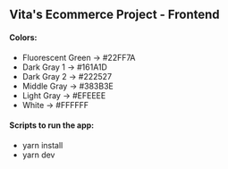 ## Vita's Ecommerce Project - Frontend

#### Colors:

- Fluorescent Green -> #22FF7A
- Dark Gray 1 -> #161A1D
- Dark Gray 2 -> #222527
- Middle Gray -> #383B3E
- Light Gray -> #EFEEEE
- White -> #FFFFFF

#### Scripts to run the app:

- yarn install
- yarn dev

